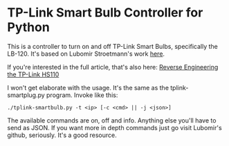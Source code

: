 # TP-Link Smart Bulb Controller for Python

This is a controller to turn on and off TP-Link Smart Bulbs, specifically the LB-120. It's based on Lubomir Stroetmann's work [here](https://github.com/softScheck/tplink-smartplug). 

If you're interested in the full article, that's also here: [Reverse Engineering the TP-Link HS110](https://www.softscheck.com/en/reverse-engineering-tp-link-hs110/)

I won't get elaborate with the usage. It's the same as the tplink-smartplug.py program.
Invoke like this:

`./tplink-smartbulb.py -t <ip> [-c <cmd> || -j <json>]`

The available commands are on, off and info. Anything else you'll have to send as JSON. If you want more in depth commands just go visit Lubomir's github, seriously. It's a good resource.
